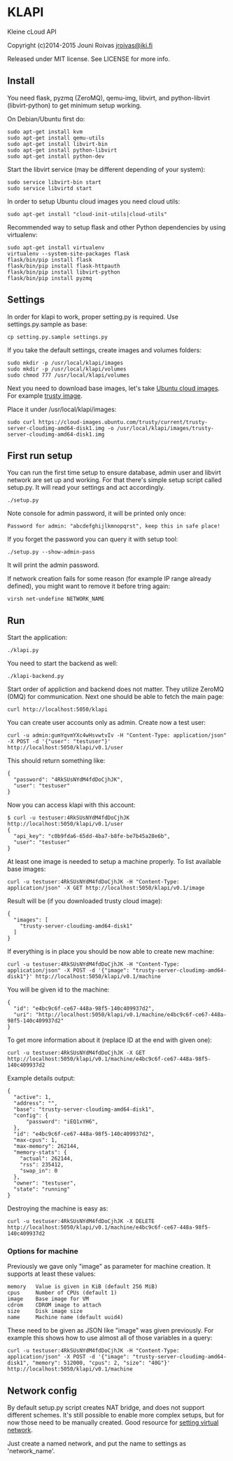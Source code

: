 # KLAPI

Kleine cLoud API

Copyright (c)2014-2015 Jouni Roivas <jroivas@iki.fi>

Released under MIT license. See LICENSE for more info.


## Install

You need flask, pyzmq (ZeroMQ), qemu-img, libvirt,
and python-libvirt (libvirt-python) to get minimum setup working.

On Debian/Ubuntu first do:

    sudo apt-get install kvm
    sudo apt-get install qemu-utils
    sudo apt-get install libvirt-bin
    sudo apt-get install python-libvirt
    sudo apt-get install python-dev

Start the libvirt service (may be different depending of your system):

    sudo service libvirt-bin start
    sudo service libvirtd start

In order to setup Ubuntu cloud images you need cloud utils:

    sudo apt-get install "cloud-init-utils|cloud-utils"

Recommended way to setup flask and other Python dependencies by using virtualenv:

    sudo apt-get install virtualenv
    virtualenv --system-site-packages flask
    flask/bin/pip install flask
    flask/bin/pip install flask-httpauth
    flask/bin/pip install libvirt-python
    flask/bin/pip install pyzmq


## Settings

In order for klapi to work, proper setting.py is required.
Use settings.py.sample as base:

    cp setting.py.sample settings.py

If you take the default settings, create images and volumes folders:

    sudo mkdir -p /usr/local/klapi/images
    sudo mkdir -p /usr/local/klapi/volumes
    sudo chmod 777 /usr/local/klapi/volumes

Next you need to download base images, let's take [Ubuntu cloud images](https://cloud-images.ubuntu.com/).
For example [trusty image](https://cloud-images.ubuntu.com/trusty/current/trusty-server-cloudimg-amd64-disk1.img).

Place it under /usr/local/klapi/images:

    sudo curl https://cloud-images.ubuntu.com/trusty/current/trusty-server-cloudimg-amd64-disk1.img -o /usr/local/klapi/images/trusty-server-cloudimg-amd64-disk1.img

## First run setup

You can run the first time setup to ensure database, admin user and
libvirt network are set up and working. For that there's simple setup
script called setup.py. It will read your settings and act accordingly.

    ./setup.py

Note console for admin password, it will be printed only once:

    Password for admin: "abcdefghijlkmnopqrst", keep this in safe place!

If you forget the password you can query it with setup tool:

    ./setup.py --show-admin-pass

It will print the admin password.

If network creation fails for some reason (for example IP range already defined),
you might want to remove it before tring again:

    virsh net-undefine NETWORK_NAME


## Run

Start the application:

    ./klapi.py

You need to start the backend as well:

    ./klapi-backend.py

Start order of appliction and backend does not matter. They utilize ZeroMQ (0MQ)
for communication. Next one should be able to fetch the main page:

    curl http://localhost:5050/klapi

You can create user accounts only as admin. Create now a test user:

    curl -u admin:gumYqvmYXc4wHsvwtvIv -H "Content-Type: application/json" -X POST -d '{"user": "testuser"}' http://localhost:5050/klapi/v0.1/user

This should return something like:

    {
      "password": "4RkSUsNYdM4fdDoCjhJK",
      "user": "testuser"
    }

Now you can access klapi with this account:

    $ curl -u testuser:4RkSUsNYdM4fdDoCjhJK http://localhost:5050/klapi/v0.1/user
    {
      "api_key": "c0b9fda6-65dd-4ba7-b8fe-be7b45a28e6b",
      "user": "testuser"
    }

At least one image is needed to setup a machine properly. To list available base images:

    curl -u testuser:4RkSUsNYdM4fdDoCjhJK -H "Content-Type: application/json" -X GET http://localhost:5050/klapi/v0.1/image

Result will be (if you downloaded trusty cloud image):

    {
      "images": [
        "trusty-server-cloudimg-amd64-disk1"
      ]
    }

If everything is in place you should be now able to create new machine:

    curl -u testuser:4RkSUsNYdM4fdDoCjhJK -H "Content-Type: application/json" -X POST -d '{"image": "trusty-server-cloudimg-amd64-disk1"}' http://localhost:5050/klapi/v0.1/machine

You will be given id to the machine:

    {
      "id": "e4bc9c6f-ce67-448a-98f5-140c409937d2",
      "uri": "http://localhost:5050/klapi/v0.1/machine/e4bc9c6f-ce67-448a-98f5-140c409937d2"
    }

To get more information about it (replace ID at the end with given one):

    curl -u testuser:4RkSUsNYdM4fdDoCjhJK -X GET http://localhost:5050/klapi/v0.1/machine/e4bc9c6f-ce67-448a-98f5-140c409937d2

Example details output:

    {
      "active": 1,
      "address": "",
      "base": "trusty-server-cloudimg-amd64-disk1",
      "config": {
          "password": "iEQ1xYH6",
      },
      "id": "e4bc9c6f-ce67-448a-98f5-140c409937d2",
      "max-cpus": 1,
      "max-memory": 262144,
      "memory-stats": {
        "actual": 262144,
        "rss": 235412,
        "swap_in": 0
      },
      "owner": "testuser",
      "state": "running"
    }

Destroying the machine is easy as:

    curl -u testuser:4RkSUsNYdM4fdDoCjhJK -X DELETE http://localhost:5050/klapi/v0.1/machine/e4bc9c6f-ce67-448a-98f5-140c409937d2


### Options for machine

Previously we gave only "image" as parameter for machine creation. It supports at least these values:

    memory   Value is given in KiB (default 256 MiB)
    cpus     Number of CPUs (default 1)
    image    Base image for VM
    cdrom    CDROM image to attach
    size     Disk image size
    name     Machine name (default uuid4)


These need to be given as JSON like "image" was given previously.
For example this shows how to use almost all of those variables in a query:

    curl -u testuser:4RkSUsNYdM4fdDoCjhJK -H "Content-Type: application/json" -X POST -d '{"image": "trusty-server-cloudimg-amd64-disk1", "memory": 512000, "cpus": 2, "size": "40G"}' http://localhost:5050/klapi/v0.1/machine


## Network config

By default setup.py script creates NAT bridge, and does not support different schemes.
It's still possible to enable more complex setups, but for now those need to be manually created.
Good resource for [setting virtual network](http://wiki.libvirt.org/page/VirtualNetworking).

Just create a named network, and put the name to settings as 'network_name'.
